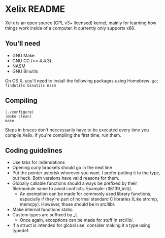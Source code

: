 Xelix README
============

Xelix is an open source (GPL v3+ licensed) kernel, mainly for learning
how things work inside of a computer. It currently only supports x86.

You'll need
------------

 * GNU Make
 * GNU CC (>= 4.4.3)
 * NASM
 * GNU Binutils

On OS X, you'll need to install the following packages using Homebrew:
`gcc findutils binutils nasm`

Compiling
---------

    (./configure)
    (make clean)
    make

Steps in braces don't neccessarily have to be executed every time you
compile Xelix. If you're compiling the first time, run them.

Coding guidelines
-----------------

* Use tabs for indendations
* Opening curly brackets should go in the next line
* Put the pointer asterisk wherever you want. I prefer putting it to the type, but heck. Both versions have valid reasons for them.
* Globally callable functions should always be prefixed by their file/module name to avoid conflicts. Example: rtl8139_init().
	* An exemption can be made for commonly used library functions, especially if they're part of normal standard C libraries (Like strcmp, memcpy). However, those should be in src/lib/.
* Make internal functions static.
* Custom types are suffixed by _t.
	* Once again, exceptions can be made for stuff in src/lib/.
* If a struct is intended for global use, consider making it a type using typedef.
